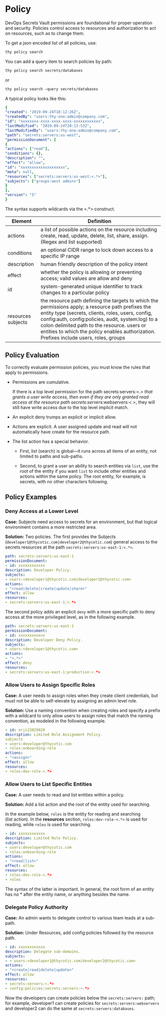 ﻿[title]: # (Policy)
[tags]: # (DevOps Secrets Vault,DSV,)
[priority]: # (1860)

# Policy

DevOps Secrets Vault permissions are foundational for proper operation and security.
Policies control access to resources and authorization to act on resources, such as to change them.

To get a json encoded list of all policies, use:

```bash
thy policy search
```

You can add a query item to search policies by path:

```bash
thy policy search secrets/databases
```

or

```bash
thy policy search –query secrets/databases
```

A typical policy looks like this:

```yaml
{
"created": "2019-09-24T18:12:26Z",
"createdBy": "users:thy-one:admin@company.com",
"id": "xxxxxxxx-xxxx-xxxx-xxxx-xxxxxxxxxxxx",
"lastModified": "2019-09-24T20:13:53Z",
"lastModifiedBy": "users:thy-one:admin@company.com",
"path": "secrets:servers:us-west",
"permissionDocument": [
{
"actions": ["read"],
"conditions": {},
"description": "",
"effect": "allow",
"id": "xxxxxxxxxxxxxxxxxxxx",
"meta": null,
"resources": ["secrets:servers:us-west:<.*>"],
"subjects": ["groups:west admins"]
}
],
"version": "5"
}
```

The syntax supports wildcards via the <.*> construct.

| **Element**        | **Definition**                                                                                                                                                                                                                                                                                                                                          |
|--------------------|---------------------------------------------------------------------------------------------------------------------------------------------------------------------------------------------------------------------------------------------------------------------------------------------------------------------------------------------------------|
| actions            | a list of possible actions on the resource including create, read, update, delete, list, share, assign. (Regex and list supported)                                                                                                                                                                                                                      |
| conditions         | an optional CIDR range to lock down access to a specific IP range                                                                                                                                                                                                                                                                                       |
| description        | human friendly description of the policy intent                                                                                                                                                                                                                                                                                                         |
| effect             | whether the policy is allowing or preventing access; valid values are allow and deny                                                                                                                                                                                                                                                                    |
| id                 | system-generated unique identifier to track changes to a particular policy                                                                                                                                                                                                                                                                              |
| resources subjects | the resource path defining the targets to which the permissions apply; a resource path prefixes the entity type (secrets, clients, roles, users, config, config:auth, config:policies, audit, system:log) to a colon delimited path to the resource. users or entities to which the policy enables authorization. Prefixes include users, roles, groups |

## Policy Evaluation

To correctly evaluate permission policies, you must know the rules that apply to permissions.

* Permissions are cumulative.

  If there is a top level permission for the path secrets:servers:<.*> that grants a user write access, then even if they are only granted read access at the resource path secrets:servers:webservers:<.*>, they will still have write access due to the top level implicit match.

* An explicit deny trumps an explicit or implicit allow.

* Actions are explicit. A user assigned update and read will not automatically have create for the resource path.

* The list action has a special behavior.

  * First, list (search) is global—it runs across all items of an entity, not limited to paths and sub-paths.

  * Second, to grant a user an ability to search entities via `list`, use the root of the entity if you want `list` to include other entities and actions within the same policy. The root entity, for example, is secrets, with no other characters following.

## Policy Examples

### Deny Access at a Lower Level

**Case:** Subjects need access to secrets for an environment, but that logical environment contains a more restricted area.

**Solution:** Two policies. The first provides the Subjects (`developer1@thycotic.com|developer2@thycotic.com`) general access to the secrets resources at the path `secrets:servers:us-east-1:<.*>`.

```yaml
path: secrets:servers:us-east-1
permissionDocument:
- id: xxxxxxxxxxxx
description: Developer Policy.
subjects:
- users:<developer1@thycotic.com|developer2@thycotic.com>
actions:
- "<read|delete|create|update|share>"
effect: allow
resources:
- secrets:servers:us-east-1:<.*>
```

The second policy adds an explicit `deny` with a more specific path to deny access at the more privileged level, as in the following example.

```yaml
path: secrets:servers:us-east-1
permissionDocument:
- id: xxxxxxxxxxxx
description: Developer Deny Policy.
subjects:
- users:<developer1@thycotic.com>
actions:
- "<.*>"
effect: deny
resources:
- secrets:servers:us-east-1:production:<.*>
```

### Allow Users to Assign Specific Roles

**Case:** A user needs to assign roles when they create client credentials, but must not be able to self-elevate by assigning an admin level role.

**Solution:** Use a naming convention when creating roles and specify a prefix with a wildcard to only allow users to assign roles that match the naming convention, as modeled in the following example.

```yaml
- id: erji23829828
description: Limited Role Assignment Policy.
subjects
- users:developer@thycotic.com
- roles:onboarding-role
actions:
- "<assign>"
effect: allow
resources:
- roles:dev-role-<.*>
```

### Allow Users to List Specific Entities

**Case:** A user needs to read and list entities within a policy.

**Solution:** Add a list action and the root of the entity used for searching.

In the example below, `roles` is the entity for reading and searching (list action). In the **resources** section, `roles:dev-role-<.*>` is used for reading, while `roles` is used for searching.

```yAML
- id: xxxxxxxxxxxx
description: Limited Role Policy.
subjects:
- users:developer@thycotic.com
- roles:onboarding-role
actions:
- "<read|list>"
effect: allow
resources:
- roles:dev-role-<.*>
- roles
```

The syntax of the latter is important. In general, the root form of an entity has no * after the entity name, or anything besides the name.

### Delegate Policy Authority

**Case:** An admin wants to delegate control to various team leads at a sub-path.

**Solution:** Under Resources, add config:policies followed by the resource path.

```yaml
- id: xxxxxxxxxxxx
description: Delegate sub-domains.
subjects:
- - users:<developer1@thycotic.com|developer2@thycotic.com>
actions:
- "<create|read|delete|update>"
effect: allow
resources:
- secrets:servers:<.*>
- config:policies:secrets:servers:<.*>
```

Now the developers can create policies below the `secrets:servers:` path; for example, developer1 can create policies for `secrets:servers:webservers` and developer2 can do the same at `secrets:servers:databases`.


